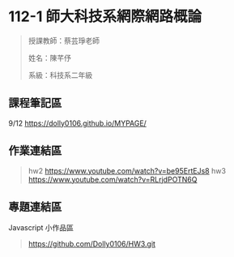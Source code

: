 # 112-1 師大科技系網際網路概論


> 授課教師：蔡芸琤老師
> 
> 姓名：陳芊伃
> 
> 系級：科技系二年級
## 課程筆記區
9/12 https://dolly0106.github.io/MYPAGE/
## 作業連結區
> hw2   https://www.youtube.com/watch?v=be95ErtEJs8
> hw3   https://www.youtube.com/watch?v=RLrjdPOTN6Q
## 專題連結區
Javascript 小作品區
> https://github.com/Dolly0106/HW3.git


